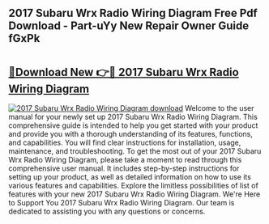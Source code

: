 ## 2017 Subaru Wrx Radio Wiring Diagram Free Pdf Download - Part-uYy New Repair Owner Guide fGxPk

# <h2><a href="http://dflc0hc.blite.top/?on=2017+Subaru+Wrx+Radio+Wiring+Diagram">🔗Download New 👉🔴 2017 Subaru Wrx Radio Wiring Diagram</a></h2>

[![2017 Subaru Wrx Radio Wiring Diagram download](https://i.imgur.com/lujVjoI.png)](http://dflc0hc.blite.top/?on=2017+Subaru+Wrx+Radio+Wiring+Diagram)
Welcome to the user manual for your newly set up 2017 Subaru Wrx Radio Wiring Diagram. This comprehensive guide is intended to help you get started with your product and provide you with a thorough understanding of its features, functions, and capabilities. You will find clear instructions for installation, usage, maintenance, and troubleshooting. To get the most out of your 2017 Subaru Wrx Radio Wiring Diagram, please take a moment to read through this comprehensive user manual. It includes step-by-step instructions for setting up your product, as well as detailed information on how to use its various features and capabilities. Explore the limitless possibilities of list of features with your new 2017 Subaru Wrx Radio Wiring Diagram. We're Here to Support You 2017 Subaru Wrx Radio Wiring Diagram. Our team is dedicated to assisting you with any questions or concerns.
